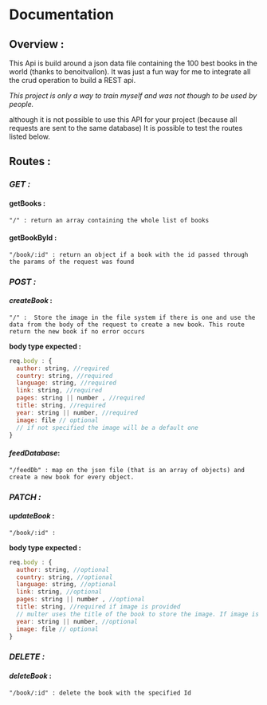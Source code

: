 # **Documentation**

## **Overview** :

This Api is build around a json data file containing the 100 best books in the world (thanks to benoitvallon). It was just a fun way for me to integrate all the crud operation to build a REST api.

_This project is only a way to train myself and was not though to be used by people._

although it is not possible to use this API for your project (because all requests are sent to the same database) It is possible to test the routes listed below.

## **Routes** :

### _GET :_

#### getBooks :

`"/" : return an array containing the whole list of books `

#### getBookById :

`"/book/:id" : return an object if a book with the id passed through the params of the request was found `

### _POST :_

#### _createBook_ :

`"/" :  Store the image in the file system if there is one and use the data from the body of the request to create a new book. This route return the new book if no error occurs`

**body type expected :**

```js
req.body : {
  author: string, //required
  country: string, //required
  language: string, //required
  link: string, //required
  pages: string || number , //required
  title: string, //required
  year: string || number, //required
  image: file // optional
  // if not specified the image will be a default one
}
```

#### _feedDatabase_:

`"/feedDb" : map on the json file (that is an array of objects) and create a new book for every object. `

### _PATCH :_

#### _updateBook_ :

`"/book/:id" : `

**body type expected :**

```js
req.body : {
  author: string, //optional
  country: string, //optional
  language: string, //optional
  link: string, //optional
  pages: string || number , //optional
  title: string, //required if image is provided
  // multer uses the title of the book to store the image. If image is provided title must be provided too
  year: string || number, //optional
  image: file // optional
}
```

### _DELETE :_

#### _deleteBook_ :

`"/book/:id" : delete the book with the specified Id `
